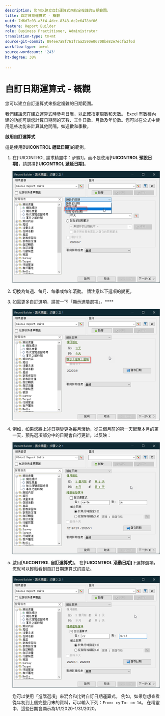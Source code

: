 ```yaml
---
description: 您可以建立自訂運算式來指定複雜的日期範圍。
title: 自訂日期運算式 - 概觀
uuid: 7d6d7c03-a3f4-4dec-8343-de2e6478bf06
feature: Report Builder
role: Business Practitioner, Administrator
translation-type: tm+mt
source-git-commit: 894ee7a8f761f7aa2590e06708be82e7ecfa3f6d
workflow-type: tm+mt
source-wordcount: '243'
ht-degree: 30%

---
```



# 自訂日期運算式 - 概觀

您可以建立自訂運算式來指定複雜的日期範圍。

我們建議您在建立運算式時參考日曆，以正確指定周數和天數。 Excel 有數種內建的功能可讓您計算日期間的天數、工作日數、月數及年份數。您可以在公式中使用這些功能來計算其他間隔，如週數和季數。

**啟用自訂運算式**

這是使用&#x200B;**[!UICONTROL 遞延日期]**&#x200B;的範例。

1. 在[!UICONTROL 請求精靈中：步驟1]，而不是使用&#x200B;**[!UICONTROL 預設日期]**，請選擇&#x200B;**[!UICONTROL 遞延日期]**。

   ![](assets/rolldates1.png)

1. 切換為每週、每月、每季或每年滾動。 請注意以下選項的變更。
1. 如需更多自訂選項，請按一下「顯示進階選項」。****

   ![](assets/rolldates2.png)

1. 例如，如果您將上述日期變更為每月滾動，從三個月前的第一天起至本月的第一天，預先選項部分中的日期會自行更新，以反映：

   ![](assets/rolldatesfor3.png)

1. 啟用&#x200B;**[!UICONTROL 自訂運算式]**。 在&#x200B;**[!UICONTROL 滾動日期]**&#x200B;下選擇選項，您就可以輕鬆看到自訂日期運算式的語法。

   ![](assets/rolldatesfor5.png)

   您可以使用「進階選項」來混合和比對自訂日期運算式。 例如，如果您想查看從年初到上個完整月末的資料，可以輸入下列：`From: cy` `To: cm-1d`。 在精靈中，這些日期會顯示為1/1/2020-1/31/2020。
